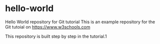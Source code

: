 # hello-world
Hello World repository for Git tutorial
This is an example repository for the Git tutoial on https://www.w3schools.com

This repository is built step by step in the tutorial.1